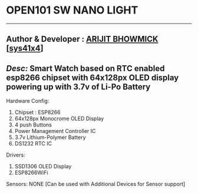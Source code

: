 # OPEN101 SW NANO LIGHT
---
**Author & Developer :** <a href="https://github.com/Arijit-Bhowmick">ARIJIT BHOWMICK</a> [<a href="https://github.com/sys41x4">sys41x4</a>]
---
*Desc:* Smart Watch based on RTC enabled esp8266 chipset with 64x128px OLED display powering up with 3.7v of Li-Po Battery
---
Hardware Config:
  1. Chipset : ESP8266
  2. 64x128px Monocrome OLED Display
  3. 4 push Buttons
  4. Power Management Controller IC
  5. 3.7v Lithium-Polymer Battery
  6. DS1232 RTC IC
 
Drivers:
  1. SSD1306 OLED Display
  2. ESP8266WiFi
  
  
Sensors:
  NONE [Can be used with Additional Devices for Sensor support]
  
  
  
